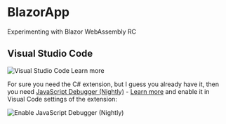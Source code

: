 # BlazorApp
Experimenting with Blazor WebAssembly RC

## Visual Studio Code

![Visual Studio Code Learn more](https://pbs.twimg.com/media/EW6rb6KXQAcZ1Qy?format=jpg&name=medium)


For sure you need the C# extension, but I guess you already have it, then you need [JavaScript Debugger (Nightly)](https://marketplace.visualstudio.com/items?itemName=ms-vscode.js-debug-nightly) - [Learn more](https://docs.microsoft.com/en-us/aspnet/core/blazor/debug?tabs=visual-studio-code&view=aspnetcore-3.1#vscode
) and enable it in Visual Code settings of the extension:

![Enable JavaScript Debugger (Nightly)](https://pbs.twimg.com/media/EW6sUsrXsAAeTT9?format=jpg&name=large)
